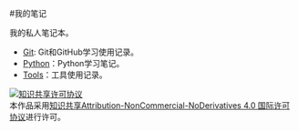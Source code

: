#我的笔记

我的私人笔记本。

- [Git][git]: Git和GitHub学习使用记录。
- [Python][python]：Python学习笔记。
- [Tools][tool]：工具使用记录。

[python]: ./Python "Python学习笔记"
[tool]: ./Tools "工具使用记录"
[git]: ./Git "Git和GitHub学习使用记录"

<a rel="license" href="http://creativecommons.org/licenses/by-nc-nd/4.0/"><img alt="知识共享许可协议" style="border-width:0" src="https://i.creativecommons.org/l/by-nc-nd/4.0/88x31.png" /></a><br />本作品采用<a rel="license" href="http://creativecommons.org/licenses/by-nc-nd/4.0/">知识共享Attribution-NonCommercial-NoDerivatives 4.0 国际许可协议</a>进行许可。